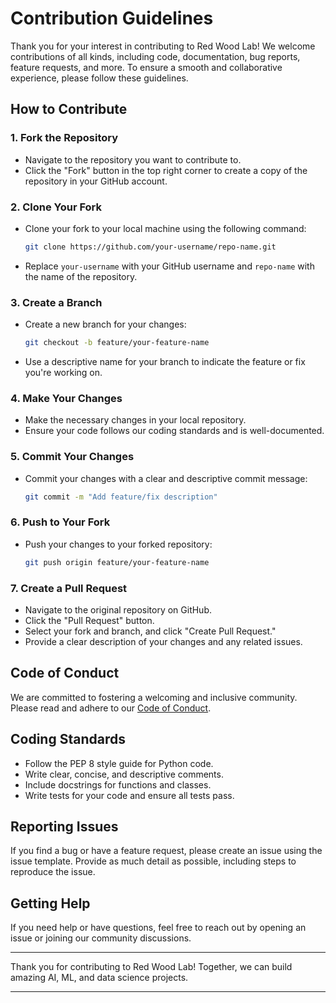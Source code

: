 # Contribution Guidelines

Thank you for your interest in contributing to Red Wood Lab! We welcome contributions of all kinds, including code, documentation, bug reports, feature requests, and more. To ensure a smooth and collaborative experience, please follow these guidelines.

## How to Contribute

### 1. Fork the Repository

- Navigate to the repository you want to contribute to.
- Click the "Fork" button in the top right corner to create a copy of the repository in your GitHub account.

### 2. Clone Your Fork

- Clone your fork to your local machine using the following command:
  ```sh
  git clone https://github.com/your-username/repo-name.git
  ```
- Replace `your-username` with your GitHub username and `repo-name` with the name of the repository.

### 3. Create a Branch

- Create a new branch for your changes:
  ```sh
  git checkout -b feature/your-feature-name
  ```
- Use a descriptive name for your branch to indicate the feature or fix you're working on.

### 4. Make Your Changes

- Make the necessary changes in your local repository.
- Ensure your code follows our coding standards and is well-documented.

### 5. Commit Your Changes

- Commit your changes with a clear and descriptive commit message:
  ```sh
  git commit -m "Add feature/fix description"
  ```

### 6. Push to Your Fork

- Push your changes to your forked repository:
  ```sh
  git push origin feature/your-feature-name
  ```

### 7. Create a Pull Request

- Navigate to the original repository on GitHub.
- Click the "Pull Request" button.
- Select your fork and branch, and click "Create Pull Request."
- Provide a clear description of your changes and any related issues.

## Code of Conduct

We are committed to fostering a welcoming and inclusive community. Please read and adhere to our [Code of Conduct](link-to-code-of-conduct).

## Coding Standards

- Follow the PEP 8 style guide for Python code.
- Write clear, concise, and descriptive comments.
- Include docstrings for functions and classes.
- Write tests for your code and ensure all tests pass.

## Reporting Issues

If you find a bug or have a feature request, please create an issue using the issue template. Provide as much detail as possible, including steps to reproduce the issue.

## Getting Help

If you need help or have questions, feel free to reach out by opening an issue or joining our community discussions.

---

Thank you for contributing to Red Wood Lab! Together, we can build amazing AI, ML, and data science projects.

---
